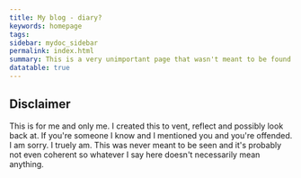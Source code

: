 ```yaml
---
title: My blog - diary?
keywords: homepage
tags: 
sidebar: mydoc_sidebar
permalink: index.html
summary: This is a very unimportant page that wasn't meant to be found yet I hoped would be.
datatable: true
---
```


## Disclaimer
This is for me and only me. I created this to vent, reflect and possibly look back at. If you're someone I know and I mentioned you and you're offended. I am sorry. I truely am. This was never meant to be seen and it's probably not even coherent so whatever I say here doesn't necessarily mean anything.
